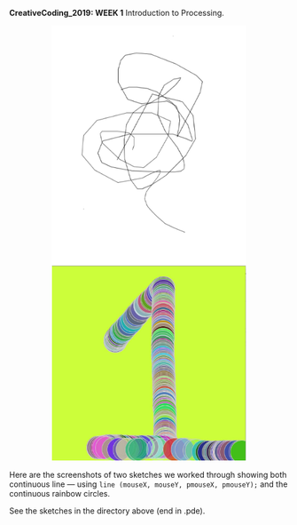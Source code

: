 <strong>CreativeCoding_2019: WEEK 1</strong>
Introduction to Processing.

<div style="text-align:center;"><img src="doodle.jpg" width="350" alt="Rainbow_caterpillars"/><img src="week1_rainbow_caterpillar.jpg" width="350" alt="Rainbow_caterpillars"/></div>

Here are the screenshots of two sketches we worked through showing both continuous line — using `line (mouseX, mouseY, pmouseX, pmouseY);` and the continuous rainbow circles.

See the sketches in the directory above (end in .pde).



